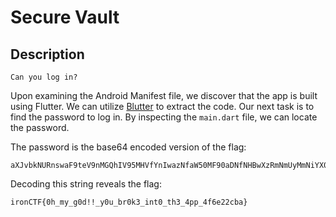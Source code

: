 # Secure Vault

## Description
```
Can you log in?
```

Upon examining the Android Manifest file, we discover that the app is built using Flutter. We can utilize [Blutter](https://github.com/worawit/blutter) to extract the code. Our next task is to find the password to log in. By inspecting the `main.dart` file, we can locate the password.

The password is the base64 encoded version of the flag:
```
aXJvbkNURnswaF9teV9nMGQhIV95MHVfYnIwazNfaW50MF90aDNfNHBwXzRmNmUyMmNiYX0=
```

Decoding this string reveals the flag:
```
ironCTF{0h_my_g0d!!_y0u_br0k3_int0_th3_4pp_4f6e22cba}
```